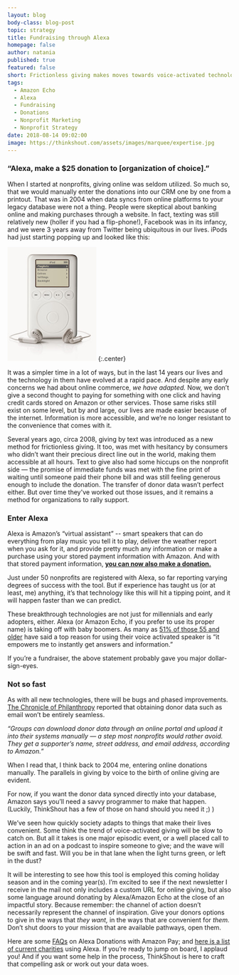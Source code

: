 ```yaml
---
layout: blog
body-class: blog-post
topic: strategy
title: Fundraising through Alexa
homepage: false
author: natania
published: true
featured: false
short: Frictionless giving makes moves towards voice-activated technology.
tags:
  - Amazon Echo
  - Alexa
  - Fundraising
  - Donations
  - Nonprofit Marketing
  - Nonprofit Strategy
date: 2018-08-14 09:02:00
image: https://thinkshout.com/assets/images/marquee/expertise.jpg
---
```


### “Alexa, make a $25 donation to [organization of choice].”

When I started at nonprofits, giving online was seldom utilized. So much so,  that we  would manually enter the donations into our CRM one by one from a printout. That was in 2004 when data syncs from online platforms to your legacy database were not a thing. People were skeptical about banking online and making purchases through a website. In fact, texting was still relatively new (holler if you had a flip-phone!), Facebook was in its infancy, and we were 3 years away from Twitter being ubiquitous in our lives. iPods had just starting popping up and looked like this:

![The Original iPod](/assets/images/blog/OG-ipod.jpg)
{:.center}

It was a simpler time in a lot of ways, but in the last 14 years our lives and the technology in them have evolved at a rapid pace. And despite any early concerns we had about online commerce, _we have adapted._ Now, we don’t give a second thought to paying for something with one click and having credit cards stored on Amazon or other services. Those same risks still exist on some level, but by and large, our lives are made easier because of the internet. Information is more accessible, and we’re no longer resistant to the convenience that comes with it.

Several years ago, circa 2008, giving by text was introduced as a new method for frictionless giving. It too, was met with hesitancy by consumers who didn’t want their precious direct line out in the world, making them accessible at all hours. Text to give also had some hiccups on the nonprofit side — the promise of immediate funds was met with the fine print of waiting until someone paid their phone bill and was still feeling generous enough to include the donation. The transfer of donor data wasn’t perfect either. But over time they've worked out those issues, and it remains a method for organizations to rally support.

### Enter Alexa

Alexa is Amazon’s “virtual assistant” -- smart speakers that can do everything from play music you tell it to play, deliver the weather report when you ask for it, and provide pretty much any information or make a purchase using your stored payment information with Amazon. And with that stored payment information, **[you can now also make a donation.](https://www.google.com/url?q=https://pay.amazon.com/us/developer/documentation/donations/202163900&sa=D&ust=1534264962745000&usg=AFQjCNG9EFcFgCPrJ-nDkM5wkJjmcAVsUQ)**

Just under 50 nonprofits are registered with Alexa, so far reporting varying degrees of success with the tool. But if experience has taught us (or at least, me) anything, it’s that technology like this will hit a tipping point, and it will happen faster than we can predict.  

These breakthrough technologies are not just for millennials and early adopters, either. Alexa (or Amazon Echo, if you prefer to use its proper name) is taking off with baby boomers. As many as [51% of those 55 and older](https://www.google.com/url?q=https://www.thinkwithgoogle.com/consumer-insights/three-ways-voice-assistance-resonating-baby-boomers/&sa=D&ust=1534266031490000&usg=AFQjCNHGMVi4MaBgMS_HpfbC3j4duimzcA) have said a top reason for using their voice activated speaker is “it empowers me to instantly get answers and information.”

If you’re a fundraiser, the above statement probably gave you major dollar-sign-eyes.


### Not so fast

As with all new technologies, there will be bugs and phased improvements. [The Chronicle of Philanthropy](https://www.google.com/url?q=https://www.philanthropy.com/article/Alexa-Make-a-Donation-/244225/?key%3D8z5xVqrORuiTnnWYxdvvRQs5a9d4LZUjSUIcCNQLJ68a6AYuQ_fmbiL987u4FiAsVjZPRlpfUkRWVWV2bUNTd2xLWk9YbG9FcTRRRlRIejVtR05pS0hncXBrMA%23.W3L88M1Vwno.email&sa=D&ust=1534267596936000&usg=AFQjCNEadI0HX9BH_iRyURoFOTNbVtmDCA) reported that obtaining donor data such as email won’t be entirely seamless.

_“Groups can download donor data through an online portal and upload it into their systems manually — a step most nonprofits would rather avoid. They get a supporter’s name, street address, and email address, according to Amazon.”_

When I read that, I think back to 2004 me, entering online donations manually. The parallels in giving by voice to the birth of online giving are evident.

For now, if you want the donor data synced directly into your database, Amazon says you’ll need a savvy programmer to make that happen. (Luckily, ThinkShout has a few of those on hand should you need it ;) )

We’ve seen how quickly society adapts to things that make their lives convenient. Some think the trend of voice-activated giving will be slow to catch on. But all it takes is one major episodic event, or a well placed call to action in an ad on a podcast to inspire someone to give; and the wave will be swift and fast. Will you be in that lane when the light turns green, or left in the dust?

It will be interesting to see how this tool is employed this coming holiday season and in the coming year(s). I’m excited to see if the next newsletter I receive in the mail not only includes a custom URL for online giving, but also some language around donating by Alexa/Amazon Echo at the close of an impactful story. Because remember: the channel of action doesn’t necessarily represent the channel of inspiration. Give your donors options to give in the ways that _they want,_ in the ways that are convenient for _them._ Don’t shut doors to your mission that are available pathways, open them.

Here are some [FAQs](https://pay.amazon.com/us/help/201754640) on Alexa Donations with Amazon Pay; and [here is a list of current charities](https://www.google.com/url?q=https://pay.amazon.com/us/alexadonations&sa=D&ust=1534269069643000&usg=AFQjCNFzJm2VPxZLM8KQSeT8lH-WvGDR-Q) using Alexa. If you’re ready to jump on board, I applaud you! And if you want some help in the process, ThinkShout is here to craft that compelling ask or work out your data woes.
